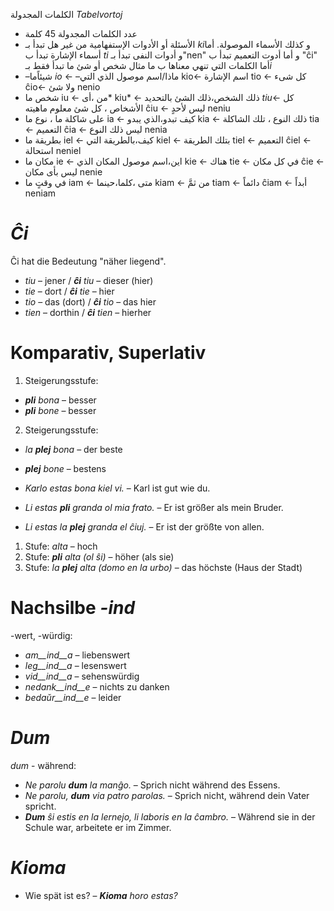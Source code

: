 الكلمات المجدولة *Tabelvortoj*
- عدد الكلمات المجدولة 45 كلمة
- الأسئلة أو الأدوات الإستفهامية من غير هل تبدأ بـ *ki*و كذلك الأسماء الموصولة. أما أسماء الإشارة تبدأ ب *ti* و أدوات النفى تبدأ بـ"nen" و أما أدوت التعميم تبدأ ب "ĉi"  أما الكلمات التي تنهي معناها ب ما مثال شخص أو شئ ما تبدأ فقط بـ*i*
- –شيئاًما *io* ← –ماذا/اسم موصول الذي التي kio← اسم الإشارة tio ← كل شىء ĉio← ولا شئ nenio
- شخص ما iu ← من ،أى* kiu* ← ذلك الشخص،ذلك الشئ بالتحديد *tiu*← كل الأشخاص ، كل شئ معلوم ماهيته ĉiu  ← ليس لأحدٍ neniu
- على شاكلة ما ، نوع ما ia ← كيف تبدو،الذي يبدو kia ← ذلك النوع ، تلك الشاكلة tia ← التعميم ĉia ← ليس ذلك النوع nenia
- بطريقة ما iel ← كيف،بالطريقة التي kiel ← بتلك الطريقة tiel ← التعميم ĉiel ← استحالة neniel
- مكان ما ie  ← اين،اسم موصول المكان الذي kie ← هناك tie ← في كل مكان ĉie ← ليس بأى مكان nenie
- في وقتٍ ما iam ← متى ،كلما،حينما kiam ← من ثمَّ tiam ← دائماً ĉiam ← أبداً neniam  
# *Ĉi*

Ĉi hat die Bedeutung "näher liegend".

- *tiu* – jener      / *__ĉi__ tiu* – dieser (hier)
- *tie* – dort       / *__ĉi__ tie* – hier
- *tio* – das (dort) / *__ĉi__ tio* – das hier
- *tien* – dorthin   / *__ĉi__ tien* – hierher
 

# Komparativ, Superlativ

1. Steigerungsstufe:	

  - *__pli__ bona* – besser
  - *__pli__ bone* – besser

2. Steigerungsstufe:	

  - *la __plej__ bona* – der beste
  - *__plej__ bone* – bestens


- *Karlo estas bona kiel vi.* – Karl ist gut wie du.
- *Li estas __pli__ granda ol mia frato.* – Er ist größer als mein Bruder.
- *Li estas la __plej__ granda el ĉiuj.* – Er ist der größte von allen.


1. Stufe:	*alta* – hoch
2. Stufe:	*__pli__ alta (ol ŝi)* – höher (als sie)
3. Stufe:	*la __plej__ alta (domo en la urbo)* – das höchste (Haus der Stadt)
 

# Nachsilbe *-ind*

-wert, -würdig:

- *am__ind__a* – liebenswert
- *leg__ind__a* – lesenswert
- *vid__ind__a* – sehenswürdig
- *nedank__ind__e* – nichts zu danken
- *bedaŭr__ind__e* – leider


# *Dum* 

*dum* - während:

- *Ne parolu __dum__ la manĝo.* – Sprich nicht während des Essens.
- *Ne parolu, __dum__ via patro parolas.* – Sprich nicht, während dein Vater spricht.
- *__Dum__ ŝi estis en la lernejo, li laboris en la ĉambro.* – Während sie in der Schule war, arbeitete er im Zimmer.

 
# *Kioma*

- Wie spät ist es? – *__Kioma__ horo estas?*

 
